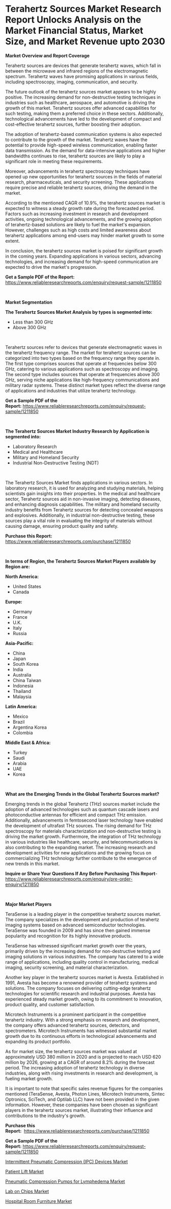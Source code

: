 <p><h1>Terahertz Sources Market Research Report Unlocks Analysis on the Market Financial Status, Market Size, and Market Revenue upto 2030</h1></p><p><strong>Market Overview and Report Coverage</strong></p>
<p><p>Terahertz sources are devices that generate terahertz waves, which fall in between the microwave and infrared regions of the electromagnetic spectrum. Terahertz waves have promising applications in various fields, including spectroscopy, imaging, communication, and security.</p><p>The future outlook of the terahertz sources market appears to be highly positive. The increasing demand for non-destructive testing techniques in industries such as healthcare, aerospace, and automotive is driving the growth of this market. Terahertz sources offer advanced capabilities for such testing, making them a preferred choice in these sectors. Additionally, technological advancements have led to the development of compact and cost-effective terahertz sources, further boosting their adoption.</p><p>The adoption of terahertz-based communication systems is also expected to contribute to the growth of the market. Terahertz waves have the potential to provide high-speed wireless communication, enabling faster data transmission. As the demand for data-intensive applications and higher bandwidths continues to rise, terahertz sources are likely to play a significant role in meeting these requirements.</p><p>Moreover, advancements in terahertz spectroscopy techniques have opened up new opportunities for terahertz sources in the fields of material research, pharmaceuticals, and security screening. These applications require precise and reliable terahertz sources, driving the demand in the market.</p><p>According to the mentioned CAGR of 10.9%, the terahertz sources market is expected to witness a steady growth rate during the forecasted period. Factors such as increasing investment in research and development activities, ongoing technological advancements, and the growing adoption of terahertz-based solutions are likely to fuel the market's expansion. However, challenges such as high costs and limited awareness about terahertz applications among end-users may hinder market growth to some extent.</p><p>In conclusion, the terahertz sources market is poised for significant growth in the coming years. Expanding applications in various sectors, advancing technologies, and increasing demand for high-speed communication are expected to drive the market's progression.</p></p>
<p><strong>Get a Sample PDF of the Report:</strong> <a href="https://www.reliableresearchreports.com/enquiry/request-sample/1211850">https://www.reliableresearchreports.com/enquiry/request-sample/1211850</a></p>
<p>&nbsp;</p>
<p><strong>Market Segmentation</strong></p>
<p><strong>The Terahertz Sources Market Analysis by types is segmented into:</strong></p>
<p><ul><li>Less than 300 GHz</li><li>Above 300 GHz</li></ul></p>
<p>&nbsp;</p>
<p><p>Terahertz sources refer to devices that generate electromagnetic waves in the terahertz frequency range. The market for terahertz sources can be categorized into two types based on the frequency range they operate in. The first type comprises sources that operate at frequencies below 300 GHz, catering to various applications such as spectroscopy and imaging. The second type includes sources that operate at frequencies above 300 GHz, serving niche applications like high-frequency communications and military radar systems. These distinct market types reflect the diverse range of applications and industries that utilize terahertz technology.</p></p>
<p><strong>Get a Sample PDF of the Report:</strong>&nbsp;<a href="https://www.reliableresearchreports.com/enquiry/request-sample/1211850">https://www.reliableresearchreports.com/enquiry/request-sample/1211850</a></p>
<p>&nbsp;</p>
<p><strong>The Terahertz Sources Market Industry Research by Application is segmented into:</strong></p>
<p><ul><li>Laboratory Research</li><li>Medical and Healthcare</li><li>Military and Homeland Security</li><li>Industrial Non-Destructive Testing (NDT)</li></ul></p>
<p>&nbsp;</p>
<p><p>The Terahertz Sources Market finds applications in various sectors. In laboratory research, it is used for analyzing and studying materials, helping scientists gain insights into their properties. In the medical and healthcare sector, Terahertz sources aid in non-invasive imaging, detecting diseases, and enhancing diagnosis capabilities. The military and homeland security industry benefits from Terahertz sources for detecting concealed weapons and explosives. Additionally, in industrial non-destructive testing, these sources play a vital role in evaluating the integrity of materials without causing damage, ensuring product quality and safety.</p></p>
<p><strong>Purchase this Report:</strong>&nbsp; <a href="https://www.reliableresearchreports.com/purchase/1211850">https://www.reliableresearchreports.com/purchase/1211850</a></p>
<p>&nbsp;</p>
<p><strong>In terms of Region, the Terahertz Sources Market Players available by Region are:</strong></p>
<p>
    <p> <strong> North America: </strong>
        <ul>
            <li>United States</li>
            <li>Canada</li>
        </ul>
        </p> 
    <p> <strong> Europe: </strong>
        <ul>
            <li>Germany</li>
            <li>France</li>
            <li>U.K.</li>
            <li>Italy</li>
            <li>Russia</li>
        </ul>
        </p> 
    <p> <strong> Asia-Pacific: </strong>
        <ul>
            <li>China</li>
            <li>Japan</li>
            <li>South Korea</li>
            <li>India</li>
            <li>Australia</li>
            <li>China Taiwan</li>
            <li>Indonesia</li>
            <li>Thailand</li>
            <li>Malaysia</li>
        </ul>
        </p> 
    <p> <strong> Latin America: </strong>
        <ul>
            <li>Mexico</li>
            <li>Brazil</li>
            <li>Argentina Korea</li>
            <li>Colombia</li>
        </ul>
        </p> 
    <p> <strong> Middle East & Africa: </strong>
        <ul>
            <li>Turkey</li>
            <li>Saudi</li>
            <li>Arabia</li>
            <li>UAE</li>
            <li>Korea</li>
        </ul>
    </p>
    </p>
<p>&nbsp;</p>
<p><strong>What are the Emerging Trends in the Global Terahertz Sources market?</strong></p>
<p><p>Emerging trends in the global Terahertz (THz) sources market include the adoption of advanced technologies such as quantum cascade lasers and photoconductive antennas for efficient and compact THz emission. Additionally, advancements in femtosecond laser technology have enabled the development of ultrafast THz sources. The rising demand for THz spectroscopy for materials characterization and non-destructive testing is driving the market growth. Furthermore, the integration of THz technology in various industries like healthcare, security, and telecommunications is also contributing to the expanding market. The increasing research and development activities for new applications and the growing focus on commercializing THz technology further contribute to the emergence of new trends in this market.</p></p>
<p><strong>Inquire or Share Your Questions If Any Before Purchasing This Report</strong>- <a href="https://www.reliableresearchreports.com/enquiry/pre-order-enquiry/1211850">https://www.reliableresearchreports.com/enquiry/pre-order-enquiry/1211850</a></p>
<p>&nbsp;</p>
<p><strong>Major Market Players</strong></p>
<p><p>TeraSense is a leading player in the competitive terahertz sources market. The company specializes in the development and production of terahertz imaging systems based on advanced semiconductor technologies. TeraSense was founded in 2009 and has since then gained immense popularity and recognition for its highly innovative products.</p><p>TeraSense has witnessed significant market growth over the years, primarily driven by the increasing demand for non-destructive testing and imaging solutions in various industries. The company has catered to a wide range of applications, including quality control in manufacturing, medical imaging, security screening, and material characterization.</p><p>Another key player in the terahertz sources market is Avesta. Established in 1991, Avesta has become a renowned provider of terahertz systems and solutions. The company focuses on delivering cutting-edge terahertz technologies for scientific research and industrial purposes. Avesta has experienced steady market growth, owing to its commitment to innovation, product quality, and customer satisfaction.</p><p>Microtech Instruments is a prominent participant in the competitive terahertz industry. With a strong emphasis on research and development, the company offers advanced terahertz sources, detectors, and spectrometers. Microtech Instruments has witnessed substantial market growth due to its continuous efforts in technological advancements and expanding its product portfolio.</p><p>As for market size, the terahertz sources market was valued at approximately USD 380 million in 2020 and is projected to reach USD 620 million by 2026, growing at a CAGR of around 8.2% during the forecast period. The increasing adoption of terahertz technology in diverse industries, along with rising investments in research and development, is fueling market growth.</p><p>It is important to note that specific sales revenue figures for the companies mentioned (TeraSense, Avesta, Photon Lines, Microtech Instruments, Sintec Optronics, SciTech, and Optilab LLC) have not been provided in the given information. However, these companies have been chosen as significant players in the terahertz sources market, illustrating their influence and contributions to the industry's growth.</p></p>
<p><strong>Purchase this Report:</strong>&nbsp;&nbsp;<a href="https://www.reliableresearchreports.com/purchase/1211850">https://www.reliableresearchreports.com/purchase/1211850</a></p>
<p></p>
<p><strong>Get a Sample PDF of the Report:</strong>&nbsp;<a href="https://www.reliableresearchreports.com/enquiry/request-sample/1211850">https://www.reliableresearchreports.com/enquiry/request-sample/1211850</a></p>
<p><p><a href="https://github.com/FassouRP/Market-Research-Report-List-1/blob/main/intermittent-pneumatic-compression-ipc-devices-market.md">Intermittent Pneumatic Compression (IPC) Devices Market</a></p><p><a href="https://medium.com/@darbyledner/patient-lift-market-size-cagr-trends-2024-2030-7585d82303af">Patient Lift Market</a></p><p><a href="https://github.com/rexevange/Market-Research-Report-List-1/blob/main/pneumatic-compression-pumps-for-lymphedema-market.md">Pneumatic Compression Pumps for Lymphedema Market</a></p><p><a href="https://www.linkedin.com/pulse/lab-chips-market-size-growth-forecast-from-2023-2030-kinbc/">Lab on Chips Market</a></p><p><a href="https://medium.com/@mskylatoy/hospital-room-furniture-market-size-cagr-trends-2024-2030-2c716ab065cc">Hospital Room Furniture Market</a></p></p>